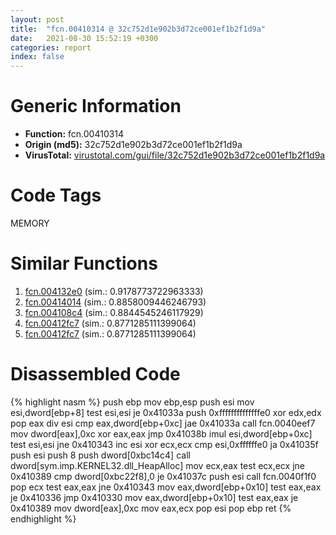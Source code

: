 ```yaml
---
layout: post
title:  "fcn.00410314 @ 32c752d1e902b3d72ce001ef1b2f1d9a"
date:   2021-08-30 15:52:19 +0300
categories: report
index: false
---
```


# Generic Information
- **Function:** fcn.00410314
- **Origin (md5):** 32c752d1e902b3d72ce001ef1b2f1d9a
- **VirusTotal:** [virustotal.com/gui/file/32c752d1e902b3d72ce001ef1b2f1d9a][virustotal_ref]

# Code Tags
<span class="tag" id="MEMORY">MEMORY</span>


# Similar Functions

1. [fcn.004132e0][similar_1_ref] (sim.: 0.9178773722963333)
2. [fcn.00414014][similar_2_ref] (sim.: 0.8858009446246793)
3. [fcn.004108c4][similar_3_ref] (sim.: 0.8844545246117929)
4. [fcn.00412fc7][similar_4_ref] (sim.: 0.8771285111399064)
5. [fcn.00412fc7][similar_5_ref] (sim.: 0.8771285111399064)


# Disassembled Code

{% highlight nasm %}
push ebp
mov ebp,esp
push esi
mov esi,dword[ebp+8]
test esi,esi
je 0x41033a
push 0xffffffffffffffe0
xor edx,edx
pop eax
div esi
cmp eax,dword[ebp+0xc]
jae 0x41033a
call fcn.0040eef7
mov dword[eax],0xc
xor eax,eax
jmp 0x41038b
imul esi,dword[ebp+0xc]
test esi,esi
jne 0x410343
inc esi
xor ecx,ecx
cmp esi,0xffffffe0
ja 0x41035f
push esi
push 8
push dword[0xbc14c4]
call dword[sym.imp.KERNEL32.dll_HeapAlloc]
mov ecx,eax
test ecx,ecx
jne 0x410389
cmp dword[0xbc22f8],0
je 0x41037c
push esi
call fcn.0040f1f0
pop ecx
test eax,eax
jne 0x410343
mov eax,dword[ebp+0x10]
test eax,eax
je 0x410336
jmp 0x410330
mov eax,dword[ebp+0x10]
test eax,eax
je 0x410389
mov dword[eax],0xc
mov eax,ecx
pop esi
pop ebp
ret 
{% endhighlight %}


[similar_1_ref]: /report/fcn.004132e0@abc9786e2a489b932acab8d94330570f
[similar_2_ref]: /report/fcn.00414014@3e3adb3f10ee14ce94d10d8d5e4997cb
[similar_3_ref]: /report/fcn.004108c4@e69fcfbd512770c44a9d6b90a42edeb0
[similar_4_ref]: /report/fcn.00412fc7@f78d51601618ac7bfc804cdef0537db9
[similar_5_ref]: /report/fcn.00412fc7@c299206e1e94de2392d4dd9464d03d54
[virustotal_ref]: https://www.virustotal.com/gui/file/32c752d1e902b3d72ce001ef1b2f1d9a